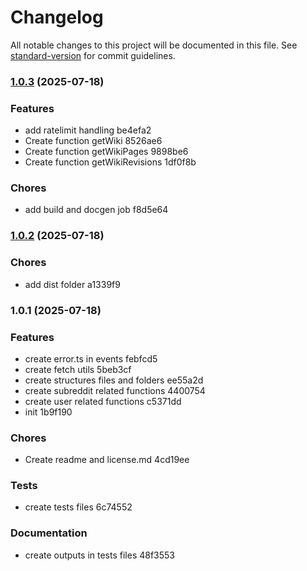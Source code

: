 # Changelog

All notable changes to this project will be documented in this file. See [standard-version](https://github.com/conventional-changelog/standard-version) for commit guidelines.

### [1.0.3](///compare/v1.0.2...v1.0.3) (2025-07-18)


### Features

* add ratelimit handling be4efa2
* Create function getWiki 8526ae6
* Create function getWikiPages 9898be6
* Create function getWikiRevisions 1df0f8b


### Chores

* add build and docgen job f8d5e64

### [1.0.2](///compare/v1.0.1...v1.0.2) (2025-07-18)


### Chores

* add dist folder a1339f9

### 1.0.1 (2025-07-18)


### Features

* create error.ts in events febfcd5
* create fetch utils 5beb3cf
* create structures files and folders ee55a2d
* create subreddit related functions 4400754
* create user related functions c5371dd
* init 1b9f190


### Chores

* Create readme and license.md 4cd19ee


### Tests

* create tests files 6c74552


### Documentation

* create outputs in tests files 48f3553
